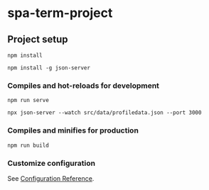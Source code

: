 # spa-term-project

## Project setup
```
npm install

npm install -g json-server
```
### Compiles and hot-reloads for development
```
npm run serve

npx json-server --watch src/data/profiledata.json --port 3000

```
### Compiles and minifies for production
```
npm run build
```

### Customize configuration
See [Configuration Reference](https://cli.vuejs.org/config/).
